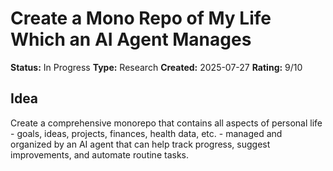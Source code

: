 # Create a Mono Repo of My Life Which an AI Agent Manages

**Status:** In Progress
**Type:** Research
**Created:** 2025-07-27
**Rating:** 9/10

## Idea
Create a comprehensive monorepo that contains all aspects of personal life - goals, ideas, projects, finances, health data, etc. - managed and organized by an AI agent that can help track progress, suggest improvements, and automate routine tasks.